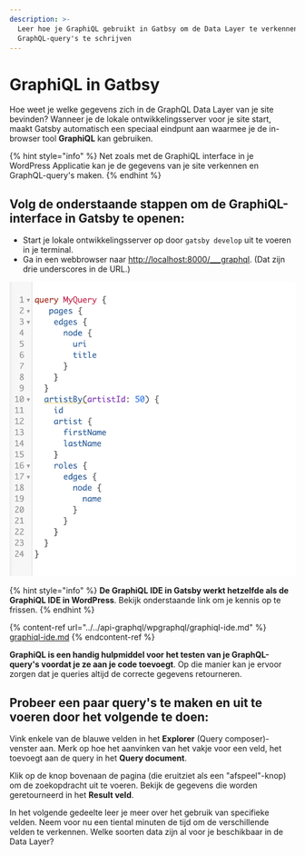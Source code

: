 ```yaml
---
description: >-
  Leer hoe je GraphiQL gebruikt in Gatbsy om de Data Layer te verkennen en
  GraphQL-query's te schrijven
---
```


# GraphiQL in Gatbsy

Hoe weet je welke gegevens zich in de GraphQL Data Layer van je site bevinden? Wanneer je de lokale ontwikkelingsserver voor je site start, maakt Gatsby automatisch een speciaal eindpunt aan waarmee je de in-browser tool **GraphiQL** kan gebruiken.

{% hint style="info" %}
Net zoals met de GraphiQL interface in je WordPress Applicatie kan je de gegevens van je site verkennen en GraphQL-query's maken.
{% endhint %}

## Volg de onderstaande stappen om de GraphiQL-interface in Gatsby te openen:

* Start je lokale ontwikkelingsserver op door `gatsby develop` uit te voeren in je terminal.
* Ga in een webbrowser naar [http://localhost:8000/\_\_\_graphql](http://localhost:8000/\_\_\_graphql). (Dat zijn drie underscores in de URL.)

![GraphiQL interface in Gatbsy](<../../.gitbook/assets/image (79).png>)

{% hint style="info" %}
**De GraphiQL IDE in Gatsby werkt hetzelfde als de GraphiQL IDE in WordPress**. Bekijk onderstaande link om je kennis op te frissen.
{% endhint %}

{% content-ref url="../../api-graphql/wpgraphql/graphiql-ide.md" %}
[graphiql-ide.md](../../api-graphql/wpgraphql/graphiql-ide.md)
{% endcontent-ref %}

**GraphiQL is een handig hulpmiddel voor het testen van je GraphQL-query's voordat je ze aan je code toevoegt**. Op die manier kan je ervoor zorgen dat je queries altijd de correcte gegevens retourneren.

## Probeer een paar query's te maken en uit te voeren door het volgende te doen:

Vink enkele van de blauwe velden in het **Explorer** (Query composer)-venster aan. Merk op hoe het aanvinken van het vakje voor een veld, het toevoegt aan de query in het **Query document**.

Klik op de knop bovenaan de pagina (die eruitziet als een "afspeel"-knop) om de zoekopdracht uit te voeren. Bekijk de gegevens die worden geretourneerd in het **Result veld**.

In het volgende gedeelte leer je meer over het gebruik van specifieke velden. Neem voor nu een tiental minuten de tijd om de verschillende velden te verkennen. Welke soorten data zijn al voor je beschikbaar in de Data Layer?
